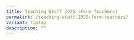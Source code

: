 ```yaml
---
title: Teaching Staff 2025 (Form Teachers)
permalink: /teaching-staff-2025-form-teachers/
variant: tiptap
description: ""
---
```

